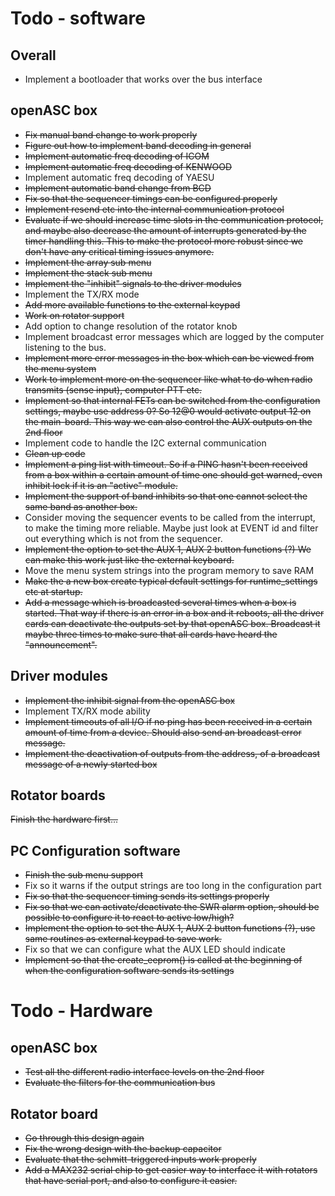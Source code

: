 # Todo - software #

## Overall ##
  * Implement a bootloader that works over the bus interface

## openASC box ##
  * ~~Fix manual band change to work properly~~
  * ~~Figure out how to implement band decoding in general~~
  * ~~Implement automatic freq decoding of ICOM~~
  * ~~Implement automatic freq decoding of KENWOOD~~
  * Implement automatic freq decoding of YAESU
  * ~~Implement automatic band change from BCD~~
  * ~~Fix so that the sequencer timings can be configured properly~~
  * ~~Implement resend etc into the internal communication protocol~~
  * ~~Evaluate if we should increase time slots in the communication protocol, and maybe also decrease the amount of interrupts generated by the timer handling this. This to make the protocol more robust since we don't have any critical timing issues anymore.~~
  * ~~Implement the array sub menu~~
  * ~~Implement the stack sub menu~~
  * ~~Implement the "inhibit" signals to the driver modules~~
  * Implement the TX/RX mode
  * ~~Add more available functions to the external keypad~~
  * ~~Work on rotator support~~
  * Add option to change resolution of the rotator knob
  * Implement broadcast error messages which are logged by the computer listening to the bus.
  * ~~Implement more error messages in the box which can be viewed from the menu system~~
  * ~~Work to implement more on the sequencer like what to do when radio transmits (sense input), computer PTT etc.~~
  * ~~Implement so that internal FETs can be switched from the configuration settings, maybe use address 0? So 12@0 would activate output 12 on the main-board. This way we can also control the AUX outputs on the 2nd floor~~
  * Implement code to handle the I2C external communication
  * ~~Clean up code~~
  * ~~Implement a ping list with timeout. So if a PING hasn't been received from a box within a certain amount of time one should get warned, even inhibit lock if it is an "active" module.~~
  * ~~Implement the support of band inhibits so that one cannot select the same band as another box.~~
  * Consider moving the sequencer events to be called from the interrupt, to make the timing more reliable. Maybe just look at EVENT id and filter out everything which is not from the sequencer.
  * ~~Implement the option to set the AUX 1, AUX 2 button functions (?) We can make this work just like the external keyboard.~~
  * Move the menu system strings into the program memory to save RAM
  * ~~Make the a new box create typical default settings for runtime\_settings etc at startup.~~
  * ~~Add a message which is broadcasted several times when a box is started. That way if there is an error in a box and it reboots, all the driver cards can deactivate the outputs set by that openASC box. Broadcast it maybe three times to make sure that all cards have heard the "announcement".~~

## Driver modules ##
  * ~~Implement the inhibit signal from the openASC box~~
  * Implement TX/RX mode ability
  * ~~Implement timeouts of all I/O if no ping has been received in a certain amount of time from a device. Should also send an broadcast error message.~~
  * ~~Implement the deactivation of outputs from the address, of a broadcast message of a newly started box~~

## Rotator boards ##
~~Finish the hardware first...~~

## PC Configuration software ##
  * ~~Finish the sub menu support~~
  * Fix so it warns if the output strings are too long in the configuration part
  * ~~Fix so that the sequencer timing sends its settings properly~~
  * ~~Fix so that we can activate/deactivate the SWR alarm option, should be possible to configure it to react to active low/high?~~
  * ~~Implement the option to set the AUX 1, AUX 2 button functions (?), use same routines as external keypad to save work.~~
  * Fix so that we can configure what the AUX LED should indicate
  * ~~Implement so that the create\_eeprom() is called at the beginning of when the configuration software sends its settings~~


# Todo - Hardware #

## openASC box ##
  * ~~Test all the different radio interface levels on the 2nd floor~~
  * ~~Evaluate the filters for the communication bus~~

## Rotator board ##
  * ~~Go through this design again~~
  * ~~Fix the wrong design with the backup capacitor~~
  * ~~Evaluate that the schmitt-triggered inputs work properly~~
  * ~~Add a MAX232 serial chip to get easier way to interface it with rotators that have serial port, and also to configure it easier.~~